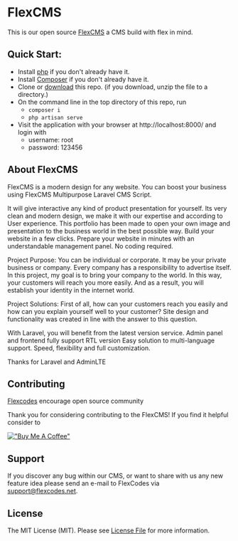 FlexCMS
===============

This is our open source [FlexCMS](https://cms.flexcodes.net/) a CMS build with flex in mind.

## Quick Start:

* Install [php](https://www.php.net/downloads.php/) if you don't already have it.
* Install [Composer](https://getcomposer.org/download/) if you don't already have it.
* Clone or [download](https://github.com/flexcodesnet/flex-cms/archive/main.zip) this repo.  (if you download, unzip the file to a directory.)
* On the command line in the top directory of this repo, run 
  * `composer i` 
  * `php artisan serve` 
* Visit the application with your browser at http://localhost:8000/ and login with
  * username: root
  * password: 123456


## About FlexCMS

FlexCMS is a modern design for any website. You can boost your business using FlexCMS Multipurpose Laravel CMS Script.

It will give interactive any kind of product presentation for yourself. Its very clean and modern design, we make it with our expertise and according to User experience.
This portfolio has been made to open your own image and presentation to the business world in the best possible way. Build your website in a few clicks. Prepare your website in minutes with an understandable management panel. No coding required.

Project Purpose: You can be individual or corporate. It may be your private business or company. Every company has a responsibility to advertise itself. In this project, my goal is to bring your company to the world. In this way, your customers will reach you more easily. And as a result, you will establish your identity in the internet world.

Project Solutions: First of all, how can your customers reach you easily and how can you explain yourself well to your customer? Site design and functionality was created in line with the answer to this question.

With Laravel, you will benefit from the latest version service.
Admin panel and frontend fully support RTL version
Easy solution to multi-language support.
Speed, flexibility and full customization.

Thanks for Laravel and AdminLTE


## Contributing

[Flexcodes](https://www.flexcodes.net/) encourage open source community

Thank you for considering contributing to the FlexCMS! If you find it helpful consider to 

[!["Buy Me A Coffee"](https://www.buymeacoffee.com/assets/img/custom_images/orange_img.png)](https://www.buymeacoffee.com/flexcodes)

## Support

If you discover any bug within our CMS, or want to share with us any new feature idea please send an e-mail to FlexCodes via [support@flexcodes.net](mailto:support@flexcodes.net).

## License

The MIT License (MIT). Please see [License File](LICENSE.md) for more information.
